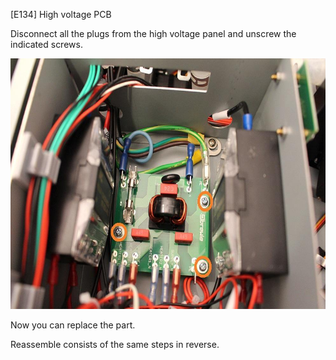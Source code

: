 \[E134\] High voltage PCB

Disconnect all the plugs from the high voltage panel and unscrew the
indicated screws.

<img src="./E134 - High voltage PCB//media/image1.jpg" style="width:6.26772in;height:4.18056in" alt="IMG_6064.JPG" />

Now you can replace the part.

Reassemble consists of the same steps in reverse.

